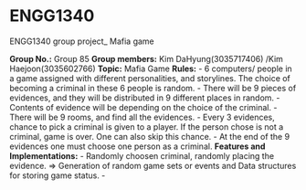 # ENGG1340
ENGG1340 group project_ Mafia game

**Group No.:** Group 85
**Group members:** Kim DaHyung(3035717406) /Kim Haejoon(3035602766)
**Topic:** Mafia Game
**Rules:**
    - 6 computers/ people in a game assigned with different personalities, and storylines. The choice of becoming a criminal in these 6 people is random.
    - There will be 9 pieces of evidences, and they will be distributed in 9 different places in random.
    - Contents of evidence will be depending on the choice of the criminal.
    - There will be 9 rooms, and find all the evidences. 
    - Every 3 evidences, chance to pick a criminal is given to a player. If the person chose is not a criminal, game is over. One can also skip this chance.
    - At the end of the 9 evidences one must choose one person as a criminal. 
**Features and Implementations:**
    - Randomly choosen criminal, randomly placing the evidence. => Generation of random game sets or events and Data structures for storing game status.
    - 
